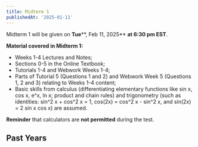 ```yaml
---
title: Midterm 1
publishedAt: '2025-01-11'
---
```


Midterm 1 will be given on **Tue****, Feb 11, 2025** **at 6:30 pm EST**. 

**Material covered in Midterm 1:**

- Weeks 1-4 Lectures and Notes;
- Sections 0-5 in the Online Textbook;
- Tutorials 1-4 and Webwork Weeks 1-4;
- Parts of Tutorial 5 (Questions 1 and 2) and Webwork Week 5 (Questions 1, 2 and 3) relating to Weeks 1-4 content;
- Basic skills from calculus (differentiating elementary functions like sin x, cos x, e^x, ln x; product and chain rules) and trigonometry (such as identities: sin^2 x + cos^2 x = 1, cos(2x) = cos^2 x - sin^2 x, and sin(2x) = 2 sin x cos x) are assumed.

**Reminder** that calculators are **not permitted** during the test.

## Past Years